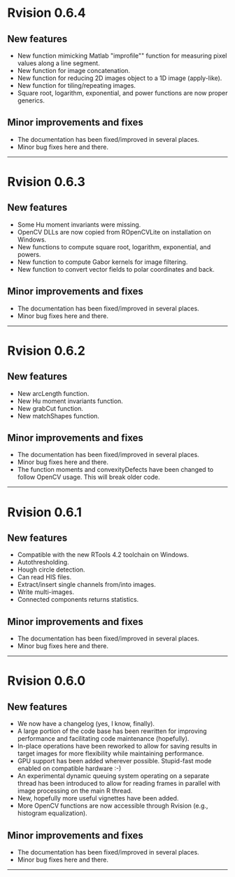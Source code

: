 # Rvision 0.6.4

## New features

* New function mimicking Matlab "improfile"" function for measuring pixel values along a line segment.
* New function for image concatenation.
* New function for reducing 2D images object to a 1D image (apply-like). 
* New function for tiling/repeating images. 
* Square root, logarithm, exponential, and power functions are now proper generics. 

## Minor improvements and fixes

* The documentation has been fixed/improved in several places.
* Minor bug fixes here and there.

---

# Rvision 0.6.3

## New features

* Some Hu moment invariants were missing. 
* OpenCV DLLs are now copied from ROpenCVLite on installation on Windows. 
* New functions to compute square root, logarithm, exponential, and powers. 
* New function to compute Gabor kernels for image filtering. 
* New function to convert vector fields to polar coordinates and back. 

## Minor improvements and fixes

* The documentation has been fixed/improved in several places.
* Minor bug fixes here and there.

---

# Rvision 0.6.2

## New features

* New arcLength function. 
* New Hu moment invariants function. 
* New grabCut function. 
* New matchShapes function. 

## Minor improvements and fixes

* The documentation has been fixed/improved in several places.
* Minor bug fixes here and there.
* The function moments and convexityDefects have been changed to follow OpenCV usage. This will break older code.  

---

# Rvision 0.6.1

## New features

* Compatible with the new RTools 4.2 toolchain on Windows.
* Autothresholding.
* Hough circle detection.
* Can read HIS files.
* Extract/insert single channels from/into images.
* Write multi-images.
* Connected components returns statistics.

## Minor improvements and fixes

* The documentation has been fixed/improved in several places.
* Minor bug fixes here and there.

---

# Rvision 0.6.0

## New features

* We now have a changelog (yes, I know, finally).
* A large portion of the code base has been rewritten for improving performance
and facilitating code maintenance (hopefully). 
* In-place operations have been reworked to allow for saving results in target
images for more flexibility while maintaining performance.
* GPU support has been added wherever possible. Stupid-fast mode enabled on 
compatible hardware :-) 
* An experimental dynamic queuing system operating on a separate thread has been 
introduced to allow for reading frames in parallel with image processing on the 
main R thread.
* New, hopefully more useful vignettes have been added. 
* More OpenCV functions are now accessible through Rvision (e.g., histogram 
equalization).

## Minor improvements and fixes

* The documentation has been fixed/improved in several places. 
* Minor bug fixes here and there. 

---